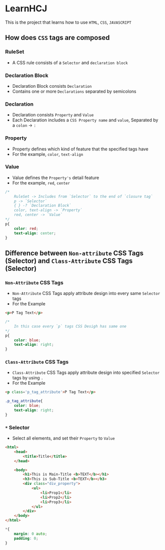 # LearnHCJ

This is the project that learns how to use `HTML`, `CSS`, `JAVASCRIPT`

## How does `CSS` tags are composed

### RuleSet
- A CSS rule consists of a `Selector` and `declaration block`

### Declaration Block
- Declaration Block consists `Declaration`
- Contains one or more `Declarations` separated by semicolons

### Declaration
- Declaration consists `Property` and `Value`
- Each Declaration includes a `CSS Property name` and `value`, Separated by a `colon` -> `:`

### Property
- Property defines which kind of feature that the specified tags have
- For the example, `color`, `text-align`

### Value
- Value defines the `Property's` detail feature
- For the example, `red`, `center`


```CSS
/*
    RuleSet -> Includes from `Selector` to the end of `closure tag`
    p -> `Selector`
    { } -? `Declaration Block`
    color, text-align -> `Property`
    red, center -> `Value`
*/
p{
    color: red;
    text-align: center;
}
```

## Difference between `Non-attribute` CSS Tags (Selector) and `Class-Attribute` CSS Tags (Selector)

### `Non-Attribute` CSS Tags
- `Non-Attribute` CSS Tags apply attribute design into every same `Selector` tags
- For the Example

```HTML
<p>P Tag Text</p>
```
```CSS
/*
    In this case every `p` tags CSS Desigh has same one
*/
p{
    color: blue;
    text-align: right;
}
```

### `Class-Attribute` CSS Tags
- `Class-Attribute` CSS Tags apply attribute design into specified `Selector` tags by using `.`
- For the Example

```HTML
<p class='p_tag_attribute'>P Tag Text</p>
```
```CSS
.p_tag_attribute{
    color: blue;
    text-align: right;
}
```

### `*` Selector
- Select all elements, and set their `Property` to `Value`

```HTML
<html>
    <head>
        <title>Title</title>
    </head>

    <body>
        <h1>This is Main-Title <b>TEXT</b></h1>
        <h3>This is Sub-Title <b>TEXT</b></h3>
        <div class="div_property">
            <ul>
                <li>Prop1</li>
                <li>Prop2</li>
                <li>Prop3</li>
            </ul>
        </div>
    </body>
</html>
```
```CSS
*{
    margin: 0 auto;
    padding: 0;
}
```